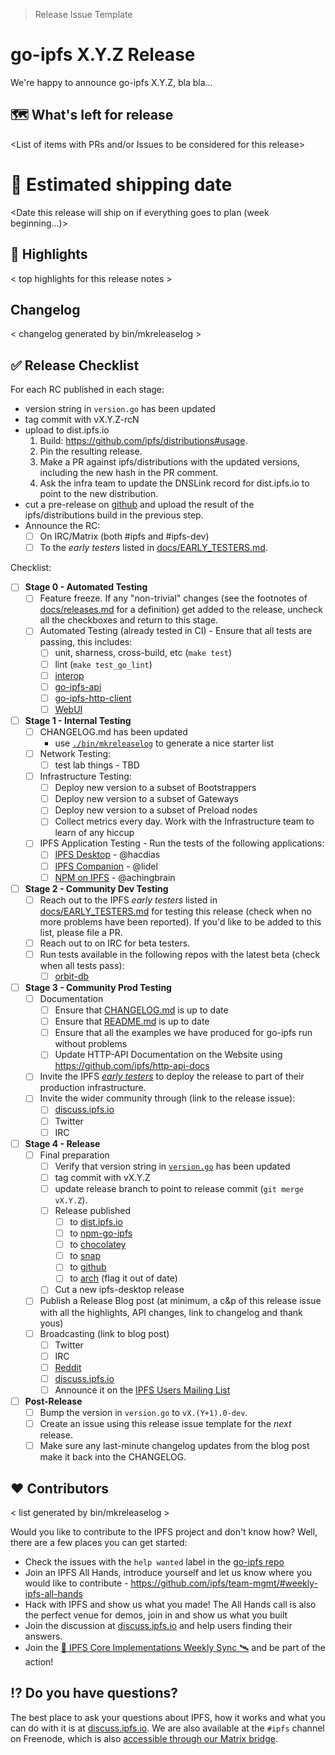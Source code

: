 > Release Issue Template

# go-ipfs X.Y.Z Release

We're happy to announce go-ipfs X.Y.Z, bla bla...

## 🗺 What's left for release

<List of items with PRs and/or Issues to be considered for this release>

# 🚢 Estimated shipping date

<Date this release will ship on if everything goes to plan (week beginning...)>

## 🔦 Highlights

< top highlights for this release notes >

## Changelog

< changelog generated by bin/mkreleaselog >

## ✅ Release Checklist

For each RC published in each stage:

- version string in `version.go` has been updated
- tag commit with vX.Y.Z-rcN
- upload to dist.ipfs.io
  1. Build: https://github.com/ipfs/distributions#usage.
  2. Pin the resulting release.
  3. Make a PR against ipfs/distributions with the updated versions, including the new hash in the PR comment.
  4. Ask the infra team to update the DNSLink record for dist.ipfs.io to point to the new distribution.
- cut a pre-release on [github](https://github.com/IPFS-eX/go-ipfs-ex/releases) and upload the result of the ipfs/distributions build in the previous step.
- Announce the RC:
  - [ ] On IRC/Matrix (both #ipfs and #ipfs-dev)
  - [ ] To the _early testers_ listed in [docs/EARLY_TESTERS.md](https://github.com/IPFS-eX/go-ipfs-ex/tree/master/docs/EARLY_TESTERS.md).

Checklist:

- [ ] **Stage 0 - Automated Testing**
  - [ ] Feature freeze. If any "non-trivial" changes (see the footnotes of [docs/releases.md](https://github.com/IPFS-eX/go-ipfs-ex/tree/master/docs/releases.md) for a definition) get added to the release, uncheck all the checkboxes and return to this stage.
  - [ ] Automated Testing (already tested in CI) - Ensure that all tests are passing, this includes:
    - [ ] unit, sharness, cross-build, etc (`make test`)
    - [ ] lint (`make test_go_lint`)
    - [ ] [interop](https://github.com/ipfs/interop#test-with-a-non-yet-released-version-of-go-ipfs)
    - [ ] [go-ipfs-api](https://github.com/ipfs/go-ipfs-api)
    - [ ] [go-ipfs-http-client](https://github.com/ipfs/go-ipfs-http-client)
    - [ ] [WebUI](https://github.com/ipfs-shipyard/ipfs-webui)
- [ ] **Stage 1 - Internal Testing**
  - [ ] CHANGELOG.md has been updated
    - use [`./bin/mkreleaselog`](https://github.com/IPFS-eX/go-ipfs-ex/tree/master/bin/mkreleaselog) to generate a nice starter list
  - [ ] Network Testing:
    - [ ] test lab things - TBD
  - [ ] Infrastructure Testing:
    - [ ] Deploy new version to a subset of Bootstrappers
    - [ ] Deploy new version to a subset of Gateways
    - [ ] Deploy new version to a subset of Preload nodes
    - [ ] Collect metrics every day. Work with the Infrastructure team to learn of any hiccup
  - [ ] IPFS Application Testing -  Run the tests of the following applications:
    - [ ] [IPFS Desktop](https://github.com/ipfs-shipyard/ipfs-desktop) - @hacdias
    - [ ] [IPFS Companion](https://github.com/ipfs-shipyard/ipfs-companion) - @lidel
    - [ ] [NPM on IPFS](https://github.com/ipfs-shipyard/npm-on-ipfs) - @achingbrain
- [ ] **Stage 2 - Community Dev Testing**
  - [ ] Reach out to the IPFS _early testers_ listed in [docs/EARLY_TESTERS.md](https://github.com/IPFS-eX/go-ipfs-ex/tree/master/docs/EARLY_TESTERS.md) for testing this release (check when no more problems have been reported). If you'd like to be added to this list, please file a PR.
  - [ ] Reach out to on IRC for beta testers.
  - [ ] Run tests available in the following repos with the latest beta (check when all tests pass):
    - [ ] [orbit-db](https://github.com/orbitdb/orbit-db)
- [ ] **Stage 3 - Community Prod Testing**
  - [ ] Documentation
    - [ ] Ensure that [CHANGELOG.md](https://github.com/IPFS-eX/go-ipfs-ex/tree/master/CHANGELOG.md) is up to date
    - [ ] Ensure that [README.md](https://github.com/IPFS-eX/go-ipfs-ex/tree/master/README.md)  is up to date
    - [ ] Ensure that all the examples we have produced for go-ipfs run without problems
    - [ ] Update HTTP-API Documentation on the Website using https://github.com/ipfs/http-api-docs
  - [ ] Invite the IPFS [_early testers_](https://github.com/IPFS-eX/go-ipfs-ex/tree/master/docs/EARLY_TESTERS.md) to deploy the release to part of their production infrastructure.
  - [ ] Invite the wider community through (link to the release issue):
    - [ ] [discuss.ipfs.io](https://discuss.ipfs.io/c/announcements)
    - [ ] Twitter
    - [ ] IRC
- [ ] **Stage 4 - Release**
  - [ ] Final preparation
    - [ ] Verify that version string in [`version.go`](https://github.com/IPFS-eX/go-ipfs-ex/tree/master/version.go) has been updated
    - [ ] tag commit with vX.Y.Z
    - [ ] update release branch to point to release commit (`git merge vX.Y.Z`).
    - [ ] Release published
      - [ ] to [dist.ipfs.io](https://dist.ipfs.io)
      - [ ] to [npm-go-ipfs](https://github.com/ipfs/npm-go-ipfs)
      - [ ] to [chocolatey](https://chocolatey.org/packages/ipfs)
      - [ ] to [snap](https://snapcraft.io/ipfs)
      - [ ] to [github](https://github.com/IPFS-eX/go-ipfs-ex/releases)
      - [ ] to [arch](https://www.archlinux.org/packages/community/x86_64/go-ipfs/) (flag it out of date)
    - [ ] Cut a new ipfs-desktop release
  - [ ] Publish a Release Blog post (at minimum, a c&p of this release issue with all the highlights, API changes, link to changelog and thank yous)
  - [ ] Broadcasting (link to blog post)
    - [ ] Twitter
    - [ ] IRC
    - [ ] [Reddit](https://reddit.com/r/ipfs)
    - [ ] [discuss.ipfs.io](https://discuss.ipfs.io/c/announcements)
    - [ ] Announce it on the [IPFS Users Mailing List](https://groups.google.com/forum/#!forum/ipfs-users)
- [ ] **Post-Release**
  - [ ] Bump the version in `version.go` to `vX.(Y+1).0-dev`.
  - [ ] Create an issue using this release issue template for the _next_ release.
  - [ ] Make sure any last-minute changelog updates from the blog post make it back into the CHANGELOG.

## ❤️ Contributors

< list generated by bin/mkreleaselog >

Would you like to contribute to the IPFS project and don't know how? Well, there are a few places you can get started:

- Check the issues with the `help wanted` label in the [go-ipfs repo](https://github.com/IPFS-eX/go-ipfs-ex/issues?q=is%3Aopen+is%3Aissue+label%3A%22help+wanted%22)
- Join an IPFS All Hands, introduce yourself and let us know where you would like to contribute - https://github.com/ipfs/team-mgmt/#weekly-ipfs-all-hands
- Hack with IPFS and show us what you made! The All Hands call is also the perfect venue for demos, join in and show us what you built
- Join the discussion at [discuss.ipfs.io](https://discuss.ipfs.io/) and help users finding their answers.
- Join the [🚀 IPFS Core Implementations Weekly Sync 🛰](https://github.com/ipfs/team-mgmt/issues/992) and be part of the action!

## ⁉️ Do you have questions?

The best place to ask your questions about IPFS, how it works and what you can do with it is at [discuss.ipfs.io](http://discuss.ipfs.io). We are also available at the `#ipfs` channel on Freenode, which is also [accessible through our Matrix bridge](https://riot.im/app/#/room/#freenode_#ipfs:matrix.org).

